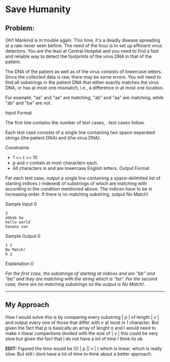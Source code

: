 # Save Humanity

## Problem:
Oh!! Mankind is in trouble again. This time, it's a deadly disease spreading at a rate never seen before. The need of the hour is to set up efficient virus detectors. You are the lead at Central Hospital and you need to find a fast and reliable way to detect the footprints of the virus DNA in that of the patient.

The DNA of the patient as well as of the virus consists of lowercase letters. Since the collected data is raw, there may be some errors. You will need to find all substrings in the patient DNA that either exactly matches the virus DNA, or has at most one mismatch, i.e., a difference in at most one location.

For example, "aa" and "aa" are matching, "ab" and "aa" are matching, while "ab" and "ba" are not.

Input Format

The first line contains the number of test cases, .  test cases follow.

Each test case consists of a single line containing two space-separated strings  (the patient DNA) and  (the virus DNA).

Constraints

* 1 <= t <= 10
* _p_ and _v_ contain at most  characters each.
* All characters in  and  are lowercase English letters.
Output Format

For each test case, output a single line containing a space-delimited list of starting indices (-indexed) of substrings of  which are matching with  according to the condition mentioned above. The indices have to be in increasing order. If there is no matching substring, output No Match!.

Sample Input 0
```
3
abbab ba
hello world
banana nan
```

Sample Output 0

```
1 2
No Match!
0 2
```

Explanation 0

_For the first case, the substrings of  starting at indices  and  are "bb" and "ba" and they are matching with the string  which is "ba". 
For the second case, there are no matching substrings so the output is No Match!._

---

## My Approach
How I would solve this is by comparing every substring | _p_ | of length | _v_ | and output every one of those that differ with _v_ at most in 1 character. But given the fact that _p_ is basically an array of lenght n and I would need to make n linear compartions divided with the size of | _v_ | this could be very slow but given the fact that I do not have a lot of time I think its ok.

**EDIT:** Figured the time would be O( | _p_ || _v_ | ) which is linear, which is really slow. But still i dont have a lot of time to think about a better approach.
